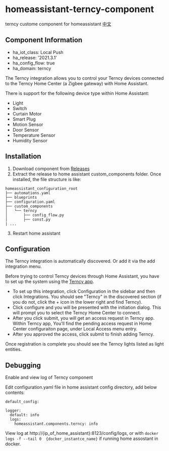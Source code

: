 # homeassistant-terncy-component
terncy custome component for homeassistant [中文](README.zh-cn.md)

## Component Information

- ha_iot_class: Local Push
- ha_release: '2021.3.1'
- ha_config_flow: true
- ha_domain: terncy

The Terncy integration allows you to control your Terncy devices connected to the Terncy Home Center (a Zigbee gateway) with Home Assistant.

There is support for the following device type within Home Assistant:

- Light
- Switch
- Curtain Motor
- Smart Plug
- Motion Sensor
- Door Sensor
- Temperature Sensor
- Humidity Sensor

## Installation

1. Download component from [Releases](https://github.com/rxwen/homeassistant-terncy-component/releases)
1. Extract the release to home assistant custom_components folder. Once installed, the file structure is like:
```
homeassistant_configuration_root
├── automations.yaml
├── blueprints
├── configuration.yaml
├── custom_components
│   └── terncy
│       ├── config_flow.py
│       ├── const.py
| ...
```
3. Restart home assistant


## Configuration

The Terncy integration is automatically discovered. Or add it via the add integration menu.

Before trying to control Terncy devices through Home Assistant, you have to set up the system using the [Terncy app](https://www.terncy.com/app/).

- To set up this integration, click Configuration in the sidebar and then click Integrations. You should see "Terncy" in the discovered section (if you do not, click the + icon in the lower right and find Terncy). 
- Click configure and you will be presented with the initiation dialog. This will prompt you to select the Terncy Home Center to connect.
- After you click submit, you will get an access request in Terncy app. Within Terncy app, You'll find the pending access request in Home Center configuraiton page, under Local Access menu entry.
- After you approved the access, click submit to finish adding Terncy.

Once registration is complete you should see the Terncy lights listed as light entities.

## Debugging

Enable and view log of Terncy component

Edit configuration.yaml file in home assistant config directory, add below contents:

```
default_config:

logger:
  default: info
  logs:
    homeassistant.components.terncy: info

```

View log at http://{ip_of_home_assistant}:8123/config/logs, or with  `docker logs -f --tail 0  {docker_instantce_name}` if running home assostant in docker.
